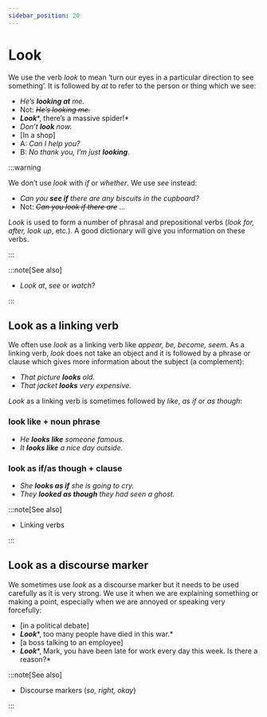 ```yaml
---
sidebar_position: 20
---
```


# Look

We use the verb *look* to mean ‘turn our eyes in a particular direction to see something’. It is followed by *at* to refer to the person or thing which we see:

- *He’s **looking at** me.*
- Not: *~~He’s looking me.~~*
- ***Look****, there’s a massive spider!*
- *Don’t **look** now.*
- \[In a shop\]
- A: *Can I help you?*
- B: *No thank you, I’m just* ***looking***.

:::warning

We don’t use *look* with *if* or *whether*. We use *see* instead:

- *Can you **see if** there are any biscuits in the cupboard?*
- Not: *~~Can you look if there are~~* …

*Look* is used to form a number of phrasal and prepositional verbs (*look for, after, look up*, etc.). A good dictionary will give you information on these verbs.

:::

:::note[See also]

- *Look at*, *see* or *watch*?

:::

## Look as a linking verb

We often use *look* as a linking verb like *appear, be, become, seem*. As a linking verb, *look* does not take an object and it is followed by a phrase or clause which gives more information about the subject (a complement):

- *That picture **looks** old.*
- *That jacket **looks** very expensive.*

*Look* as a linking verb is sometimes followed by *like*, *as if* or *as though*:

### look like \+ noun phrase

- *He **looks like** someone famous.*
- *It **looks like** a nice day outside.*

### look as if/as though \+ clause

- *She **looks as if** she is going to cry.*
- *They **looked as though** they had seen a ghost.*

:::note[See also]

- Linking verbs

:::

## Look as a discourse marker

We sometimes use *look* as a discourse marker but it needs to be used carefully as it is very strong. We use it when we are explaining something or making a point, especially when we are annoyed or speaking very forcefully:

- \[in a political debate\]
- ***Look****, too many people have died in this war.*
- \[a boss talking to an employee\]
- ***Look****, Mark, you have been late for work every day this week. Is there a reason?*

:::note[See also]

- Discourse markers (*so, right, okay*)

:::
